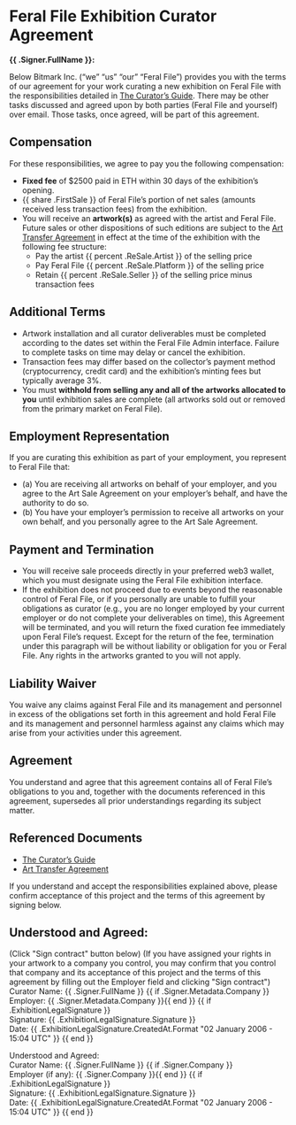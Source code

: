 # Feral File Exhibition Curator Agreement

**{{ .Signer.FullName }}:**

Below Bitmark Inc. (“we” “us” “our” “Feral File”) provides you with the terms of our agreement for your work curating a new exhibition on Feral File with the responsibilities detailed in [The Curator’s Guide](https://docs.google.com/document/d/12xfm1tAaFsJE7Loj3npa7Sag_QjWpIjjdZnBjY80DEs/edit?usp=sharing). There may be other tasks discussed and agreed upon by both parties (Feral File and yourself) over email. Those tasks, once agreed, will be part of this agreement.

## Compensation
For these responsibilities, we agree to pay you the following compensation:
- **Fixed fee** of $2500 paid in ETH within 30 days of the exhibition’s opening.
- {{ share .FirstSale }} of Feral File’s portion of net sales (amounts received less transaction fees) from the exhibition.
- You will receive an **artwork(s)** as agreed with the artist and Feral File. Future sales or other dispositions of such editions are subject to the [Art Transfer Agreement](https://feralfile.com/legal/art-transfer-agreement) in effect at the time of the exhibition with the following fee structure:
  - Pay the artist {{ percent .ReSale.Artist }} of the selling price
  - Pay Feral File {{ percent .ReSale.Platform }} of the selling price
  - Retain {{ percent .ReSale.Seller }} of the selling price minus transaction fees

## Additional Terms
- Artwork installation and all curator deliverables must be completed according to the dates set within the Feral File Admin interface. Failure to complete tasks on time may delay or cancel the exhibition.
- Transaction fees may differ based on the collector’s payment method (cryptocurrency, credit card) and the exhibition’s minting fees but typically average 3%.
- You must **withhold from selling any and all of the artworks allocated to you** until exhibition sales are complete (all artworks sold out or removed from the primary market on Feral File).

## Employment Representation
If you are curating this exhibition as part of your employment, you represent to Feral File that:

  - (a) You are receiving all artworks on behalf of your employer, and you agree to the Art Sale Agreement on your employer’s behalf, and have the authority to do so.
  - (b) You have your employer’s permission to receive all artworks on your own behalf, and you personally agree to the Art Sale Agreement.

## Payment and Termination
- You will receive sale proceeds directly in your preferred web3 wallet, which you must designate using the Feral File exhibition interface.
- If the exhibition does not proceed due to events beyond the reasonable control of Feral File, or if you personally are unable to fulfill your obligations as curator (e.g., you are no longer employed by your current employer or do not complete your deliverables on time), this Agreement will be terminated, and you will return the fixed curation fee immediately upon Feral File’s request. Except for the return of the fee, termination under this paragraph will be without liability or obligation for you or Feral File. Any rights in the artworks granted to you will not apply.

## Liability Waiver
You waive any claims against Feral File and its management and personnel in excess of the obligations set forth in this agreement and hold Feral File and its management and personnel harmless against any claims which may arise from your activities under this agreement.

## Agreement
You understand and agree that this agreement contains all of Feral File’s obligations to you and, together with the documents referenced in this agreement, supersedes all prior understandings regarding its subject matter.

## Referenced Documents

- [The Curator’s Guide](https://docs.google.com/document/d/12xfm1tAaFsJE7Loj3npa7Sag_QjWpIjjdZnBjY80DEs/edit?usp=sharing)
- [Art Transfer Agreement](https://feralfile.com/legal/art-transfer-agreement)

If you understand and accept the responsibilities explained above, please confirm acceptance of this project and the terms of this agreement by signing below.

## Understood and Agreed:
(Click "Sign contract" button below) (If you have assigned your rights in your artwork to a company you control, you may confirm that you control that company and its acceptance of this project and the terms of this agreement by filling out the Employer field and clicking "Sign contract")
<br>Curator Name: {{ .Signer.FullName }}
{{ if .Signer.Metadata.Company }}
<br>Employer: {{ .Signer.Metadata.Company }}{{ end }}
{{ if .ExhibitionLegalSignature }}
<br>Signature: {{ .ExhibitionLegalSignature.Signature }}
<br>Date: {{ .ExhibitionLegalSignature.CreatedAt.Format "02 January 2006 - 15:04 UTC" }}
{{ end }}

Understood and Agreed:
<br>Curator Name: {{ .Signer.FullName }}
{{ if .Signer.Company }}
<br>Employer (if any): {{ .Signer.Company }}{{ end }}
{{ if .ExhibitionLegalSignature }}
<br>Signature: {{ .ExhibitionLegalSignature.Signature }}
<br>Date: {{ .ExhibitionLegalSignature.CreatedAt.Format "02 January 2006 - 15:04 UTC" }}
{{ end }}
